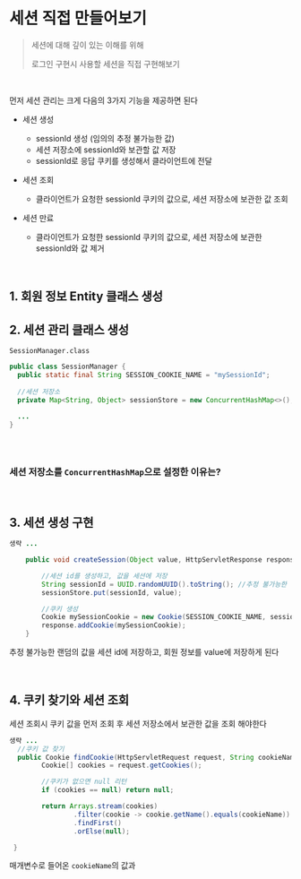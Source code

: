# 세션 직접 만들어보기
> 세션에 대해 깊이 있는 이해를 위해
> 
> 로그인 구현시 사용할 세션을 직접 구현해보기

<br>

먼저 세션 관리는 크게 다음의 3가지 기능을 제공하면 된다

- 세션 생성
  - sessionId 생성 (임의의 추정 불가능한 값)
  - 세션 저장소에 sessionId와 보관할 값 저장
  - sessionId로 응답 쿠키를 생성해서 클라이언트에 전달

- 세션 조회
  - 클라이언트가 요청한 sessionId 쿠키의 값으로, 세션 저장소에 보관한 값 조회

- 세션 만료
  - 클라이언트가 요청한 sessionId 쿠키의 값으로, 세션 저장소에 보관한 sessionId와 값 제거

<br>

## 1. 회원 정보 Entity 클래스 생성

## 2. 세션 관리 클래스 생성

`SessionManager.class`

```java
public class SessionManager {
  public static final String SESSION_COOKIE_NAME = "mySessionId";
  
  //세션 저장소
  private Map<String, Object> sessionStore = new ConcurrentHashMap<>();
  
  ...
}
```

### 

<br>

### 세션 저장소를 `ConcurrentHashMap`으로 설정한 이유는?

<br>

## 3. 세션 생성 구현

```java
생략 ...

    public void createSession(Object value, HttpServletResponse response) {

        //세션 id를 생성하고, 값을 세션에 저장
        String sessionId = UUID.randomUUID().toString(); //추정 불가능한 랜덤 값 = UUID값
        sessionStore.put(sessionId, value);

        //쿠키 생성
        Cookie mySessionCookie = new Cookie(SESSION_COOKIE_NAME, sessionId);
        response.addCookie(mySessionCookie);
    }
```

추정 불가능한 랜덤의 값을 세션 id에 저장하고, 회원 정보를 value에 저장하게 된다

<br>

## 4. 쿠키 찾기와 세션 조회

세션 조회시 쿠키 값을 먼저 조회 후 세션 저장소에서 보관한 값을 조회 해야한다

```java
생략 ...
  //쿠키 값 찾기
  public Cookie findCookie(HttpServletRequest request, String cookieName) {
        Cookie[] cookies = request.getCookies();

        //쿠키가 없으면 null 리턴
        if (cookies == null) return null;

        return Arrays.stream(cookies)
                .filter(cookie -> cookie.getName().equals(cookieName))
                .findFirst()
                .orElse(null);

 }
```

매개변수로 들어온 `cookieName`의 값과 

